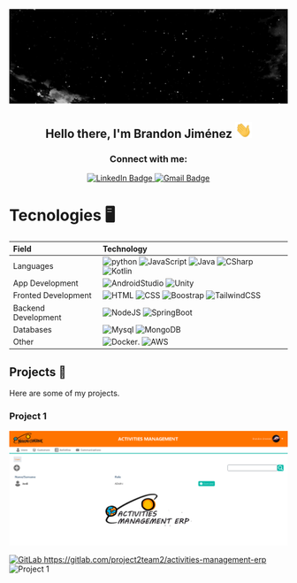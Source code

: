 
<div align="center">
  <img src="https://github.com/BrandonJimenez23/BrandonJimenez23/blob/main/images/bannerGif.gif" width="1080"/>
</div>

<div align="center">
<h2> Hello there, I'm Brandon Jiménez <img src="https://github.com/ABSphreak/ABSphreak/blob/master/gifs/Hi.gif" width="30px"></h2>
</div>
<h3 align="center">Connect with me:</h3>
<div align="center">
  <a align="center" href="https://www.linkedin.com/in/brandon-jim%C3%A9nez-villarroel-48029722b/">
    <img src="https://img.shields.io/badge/LinkedIn-blue?style=for-the-badge&logo=linkedin&logoColor=white" alt="LinkedIn Badge"/>
    	
  </a>
  <a href="mailto:brandon23jimenez3@gmail.com">
  <img src="https://img.shields.io/badge/Gmail-D14836?style=for-the-badge&logo=gmail&logoColor=white" alt="Gmail Badge"/>
</a>
</div>
  


# Tecnologies 🖥

| Field              | Technology     |
|:-------------------|:---------------|
|Languages           |![python](https://img.shields.io/badge/Python-3776AB?style=for-the-badge&logo=python&logoColor=white) ![JavaScript](https://img.shields.io/badge/JavaScript-F7DF1E?style=for-the-badge&logo=javascript&logoColor=black) ![Java](https://img.shields.io/badge/Java-ED8B00?style=for-the-badge&logo=openjdk&logoColor=white) ![CSharp](https://img.shields.io/badge/C%23-239120?style=for-the-badge&logo=c-sharp&logoColor=white) ![Kotlin](https://camo.githubusercontent.com/177b36905bdd347c8af85d1a489a8949a4a0bedfb10e0d7b658e14f678b80e6e/68747470733a2f2f696d672e736869656c64732e696f2f62616467652f4b6f746c696e2d4231323545413f7374796c653d666f722d7468652d6261646765266c6f676f3d6b6f746c696e266c6f676f436f6c6f723d7768697465)|
|App Development     |![AndroidStudio](https://img.shields.io/badge/Android_Studio-3DDC84?style=for-the-badge&logo=android-studio&logoColor=white) ![Unity](https://img.shields.io/badge/Unity-100000?style=for-the-badge&logo=unity&logoColor=white)|
|Fronted Development |![HTML](https://img.shields.io/badge/HTML5-E34F26?style=for-the-badge&logo=html5&logoColor=white) ![CSS](https://img.shields.io/badge/CSS3-1572B6?style=for-the-badge&logo=css3&logoColor=white) ![Boostrap](https://img.shields.io/badge/Bootstrap-563D7C?style=for-the-badge&logo=bootstrap&logoColor=white)  ![TailwindCSS](https://img.shields.io/badge/Tailwind_CSS-38B2AC?style=for-the-badge&logo=tailwind-css&logoColor=white)| 
|Backend Development |![NodeJS](https://img.shields.io/badge/Node.js-43853D?style=for-the-badge&logo=node.js&logoColor=white) ![SpringBoot](https://img.shields.io/badge/Spring-6DB33F?style=for-the-badge&logo=spring&logoColor=white)|
|Databases           |![Mysql](https://img.shields.io/badge/MySQL-00000F?style=for-the-badge&logo=mysql&logoColor=white) ![MongoDB](https://img.shields.io/badge/MongoDB-4EA94B?style=for-the-badge&logo=mongodb&logoColor=white)|
|Other               |![Docker](https://img.shields.io/badge/Docker-2CA5E0?style=for-the-badge&logo=docker&logoColor=white). ![AWS](https://img.shields.io/badge/Amazon_AWS-FF9900?style=for-the-badge&logo=amazonaws&logoColor=white)|


## Projects 🚀

Here are some of my projects.

### Project 1
 <img src="https://github.com/BrandonJimenez23/BrandonJimenez23/blob/main/images/previewErp.png"/>

[![GitLab](https://img.shields.io/badge/gitlab-%23181717.svg?style=for-the-badge&logo=gitlab&logoColor=white)
](https://gitlab.com/project2team2/activities-management-erp)https://gitlab.com/project2team2/activities-management-erp
![Project 1]()




